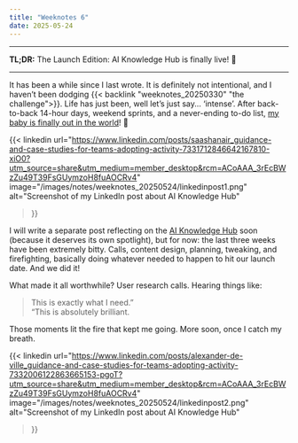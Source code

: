 ```yaml
---
title: "Weeknotes 6"
date: 2025-05-24
---
```


---
**TL;DR:** The Launch Edition: AI Knowledge Hub is finally live! 🚀

---

<!-- more -->

It has been a while since I last wrote. It is definitely not intentional, and I haven’t been dodging {{< backlink "weeknotes_20250330" "the challenge">}}. Life has just been, well let’s just say... ‘intense’. After back-to-back 14-hour days, weekend sprints, and a never-ending to-do list, [my baby is finally out in the world](https://ai.gov.uk/knowledge-hub/)! 🚀

{{< linkedin 
    url="https://www.linkedin.com/posts/saashanair_guidance-and-case-studies-for-teams-adopting-activity-7331712846642167810-xiO0?utm_source=share&utm_medium=member_desktop&rcm=ACoAAA_3rEcBWzZu49T39FsGUymzoH8fuAOCRv4" 
    image="/images/notes/weeknotes_20250524/linkedinpost1.png" 
    alt="Screenshot of my LinkedIn post about AI Knowledge Hub" 
>}}

I will write a separate post reflecting on the [AI Knowledge Hub](https://ai.gov.uk/knowledge-hub/) soon (because it deserves its own spotlight), but for now: the last three weeks have been extremely bitty. Calls, content design, planning, tweaking, and firefighting, basically doing whatever needed to happen to hit our launch date. And we did it!

What made it all worthwhile? User research calls. Hearing things like:
> This is exactly what I need.” <br/>
> “This is absolutely brilliant.

Those moments lit the fire that kept me going. More soon, once I catch my breath.

{{< linkedin 
    url="https://www.linkedin.com/posts/alexander-de-ville_guidance-and-case-studies-for-teams-adopting-activity-7332006122863665153-pgoT?utm_source=share&utm_medium=member_desktop&rcm=ACoAAA_3rEcBWzZu49T39FsGUymzoH8fuAOCRv4" 
    image="/images/notes/weeknotes_20250524/linkedinpost2.png" 
    alt="Screenshot of my LinkedIn post about AI Knowledge Hub" 
>}}

